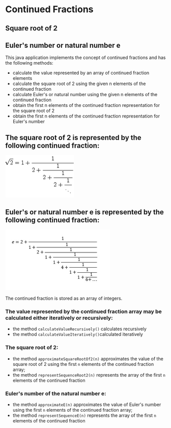 # Continued Fractions 
## Square root of 2
## Euler's number or natural number e

This java application implements the concept of continued fractions and has the following methods:
- calculate the value represented by an array of continued fraction elements
- calculate the square root of 2 using the given n elements of the continued fraction  
- calculate Euler's or natural number using the given n elements of the continued fraction 
- obtain the first n elements of the continued fraction representation for the square root of 2
- obtain the first n elements of the continued fraction representation for Euler's number

## The square root of 2 is represented by the following continued fraction:

![Square root of 2](./cf2.png)

## Euler's or natural number e is represented by the following continued fraction:

![Euler's number](./cfe.jpg)

The continued fraction is stored as an array of integers.

### The value represented by the continued fraction array may be calculated either iteratively or recursively:
- the method `calculateValueRecursively()` calculates recursively
- the method `calculateValueIteratively()`calculated iteratively

### The square root of 2:
- the method `approximateSquareRootOf2(n)` approximates the value of the square root of 2 using the first `n` elements of 
the continued fraction array;
- the method `representSequenceRoot2(n)` represents the array of the first `n` elements of the continued fraction
		
### Euler's number of the natural number e:       
- the method `approximateE(n)` approximates the value of Euler's number using the first `n` elements of 
the continued fraction array;
- the method `representSequenceE(n)` represents the array of the first `n` elements of the continued fraction
